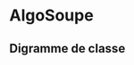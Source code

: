 # AlgoSoupe

## Digramme de classe

[logo]: https://gitlab.istic.univ-rennes1.fr/haissa/algosoupe/-/tree/master/images/algoSoupeUml


